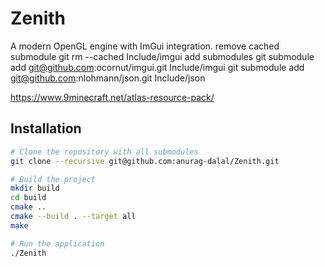 # Zenith

A modern OpenGL engine with ImGui integration.
remove cached submodule
git rm --cached Include/imgui
add submodules
git submodule add git@github.com:ocornut/imgui.git Include/imgui
git submodule add git@github.com:nlohmann/json.git Include/json

https://www.9minecraft.net/atlas-resource-pack/

## Installation

```bash
# Clone the repository with all submodules
git clone --recursive git@github.com:anurag-dalal/Zenith.git

# Build the project
mkdir build
cd build
cmake ..
cmake --build . --target all
make

# Run the application
./Zenith

